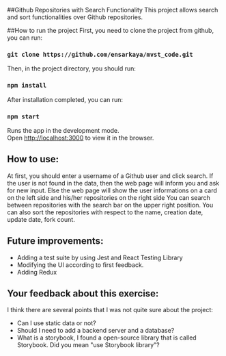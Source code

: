 ##Github Repositories with Search Functionality
This project allows search and sort functionalities over Github repositories.

##How to run the project
First, you need to clone the project from github, you can run:
### `git clone https://github.com/ensarkaya/mvst_code.git`
Then, in the project directory, you should run:
### `npm install`
After installation completed, you can run:
### `npm start`
Runs the app in the development mode.\
Open [http://localhost:3000](http://localhost:3000) to view it in the browser.

**How to use:**
-
At first, you should enter a username of a Github user and click search. 
If the user is not found in the data, then the web page will inform you and ask for new input.
Else the web page will show the user informations on a card on the left side and his/her repositories on the right side
You can search between repositories with the search bar on the upper right position.
You can also sort the repositories with respect to the name, creation date, update date, fork count.

**Future improvements:**
-
- Adding a test suite by using Jest and React Testing Library
- Modifying the UI according to first feedback.
- Adding Redux 

**Your feedback about this exercise:**
-
I think there are several points that I was not quite sure about the project:
- Can I use static data or not?
- Should I need to add a backend server and a database?
- What is a storybook, I found a open-source library that is called Storybook. Did you mean "use Storybook library"?